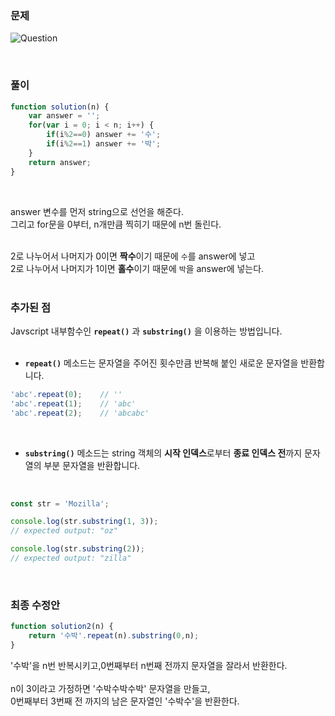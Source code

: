 ### 문제
![Question](../../../img/youhyun/수박수박수박수박수박수?.png)

<br>

### 풀이
```javascript
function solution(n) {
    var answer = '';
    for(var i = 0; i < n; i++) {
        if(i%2==0) answer += '수';
        if(i%2==1) answer += '박';
    }
    return answer;
}
```
<br>

answer 변수를 먼저 string으로 선언을 해준다.<br>
그리고 for문을 0부터, n개만큼 찍히기 때문에 n번 돌린다.<br>
<br>

2로 나누어서 나머지가 0이면 **짝수**이기 때문에 `수`를 answer에 넣고<br>
2로 나누어서 나머지가 1이면 **홀수**이기 때문에 `박`을 answer에 넣는다.<br>
<br>

### 추가된 점
Javscript 내부함수인 **`repeat()`** 과 **`substring()`** 을 이용하는 방법입니다.<br><br>

- **`repeat()`** 메소드는 문자열을 주어진 횟수만큼 반복해 붙인 새로운 문자열을 반환합니다.<br>

```javascript
'abc'.repeat(0);    // ''
'abc'.repeat(1);    // 'abc'
'abc'.repeat(2);    // 'abcabc'
```
<br>

- **`substring()`** 메소드는 string 객체의 **시작 인덱스**로부터 **종료 인덱스 전**까지 문자열의 부분 문자열을 반환합니다.
<br>

```javascript
const str = 'Mozilla';

console.log(str.substring(1, 3));
// expected output: "oz"

console.log(str.substring(2));
// expected output: "zilla"
```
<br>

### 최종 수정안
```javascript
function solution2(n) {
    return '수박'.repeat(n).substring(0,n);
}
```
'수박'을 n번 반복시키고,0번째부터 n번째 전까지 문자열을 잘라서 반환한다.<br>
<br>
n이 3이라고 가정하면 '수박수박수박' 문자열을 만들고,<br>
0번째부터 3번째 전 까지의 남은 문자열인 '수박수'을 반환한다.